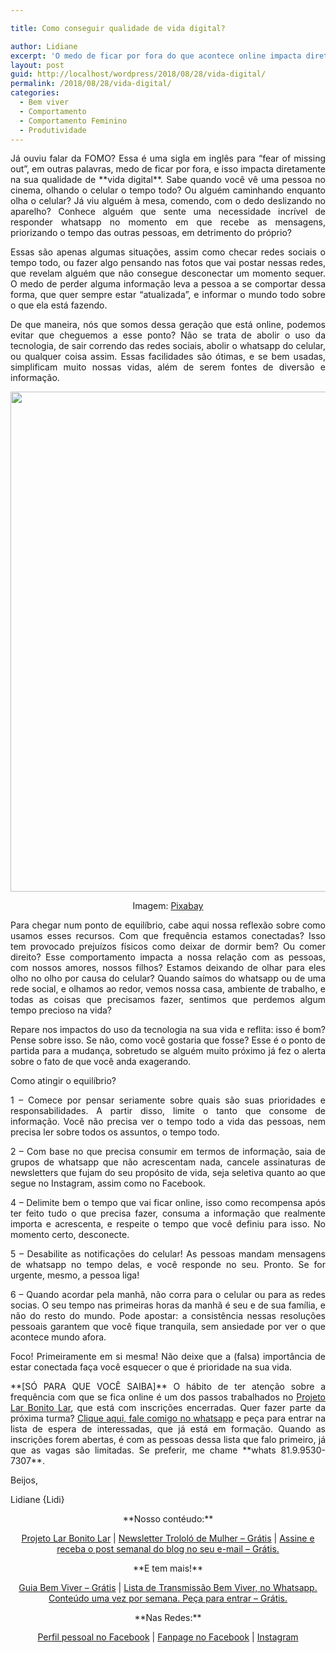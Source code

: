 ```yaml
---

title: Como conseguir qualidade de vida digital?

author: Lidiane
excerpt: 'O medo de ficar por fora do que acontece online impacta diretamente na sua qualidade de vida digital.  Como atingir o equilíbrio? Descubra, neste post.'
layout: post
guid: http://localhost/wordpress/2018/08/28/vida-digital/
permalink: /2018/08/28/vida-digital/
categories:
  - Bem viver
  - Comportamento
  - Comportamento Feminino
  - Produtividade
---
```

<p align="justify">
  Já ouviu falar da FOMO? Essa é uma sigla em inglês para “fear of missing out”, em outras palavras, medo de ficar por fora, e isso impacta diretamente na sua qualidade de **vida digital**. Sabe quando você vê uma pessoa no cinema, olhando o celular o tempo todo? Ou alguém caminhando enquanto olha o celular? Já viu alguém à mesa, comendo, com o dedo deslizando no aparelho? Conhece alguém que sente uma necessidade incrível de responder whatsapp no momento em que recebe as mensagens, priorizando o tempo das outras pessoas, em detrimento do próprio?
</p>

<p align="justify">
  Essas são apenas algumas situações, assim como checar redes sociais o tempo todo, ou fazer algo pensando nas fotos que vai postar nessas redes, que revelam alguém que não consegue desconectar um momento sequer. O medo de perder alguma informação leva a pessoa a se comportar dessa forma, que quer sempre estar “atualizada”, e informar o mundo todo sobre o que ela está fazendo.
</p>

<p align="justify">
  De que maneira, nós que somos dessa geração que está online, podemos evitar que cheguemos a esse ponto? Não se trata de abolir o uso da tecnologia, de sair correndo das redes sociais, abolir o whatsapp do celular, ou qualquer coisa assim. Essas facilidades são ótimas, e se bem usadas, simplificam muito nossas vidas, além de serem fontes de diversão e informação.
</p>

<p align="center">
  <img class="alignnone size-full wp-image-14690" src="http://www.trololodemulher.com.br/blog/wp-content/uploads/2018/08/VIDA-DIGITAL-VIDA-ONLINE-GESTAO-DO-TEMPO-ORGANIZACAO-PESSOAL-PRODUTIVIDADE-BEM-VIVER-BLOG.jpg" alt="" width="800" height="800" />
</p>

<p align="center">
  Imagem: <a href="https://pixabay.com/" target="_blank" rel="noopener">Pixabay</a>
</p>

<p align="justify">
  Para chegar num ponto de equilíbrio, cabe aqui nossa reflexão sobre como usamos esses recursos. Com que frequência estamos conectadas? Isso tem provocado prejuízos físicos como deixar de dormir bem? Ou comer direito? Esse comportamento impacta a nossa relação com as pessoas, com nossos amores, nossos filhos? Estamos deixando de olhar para eles olho no olho por causa do celular? Quando saímos do whatsapp ou de uma rede social, e olhamos ao redor, vemos nossa casa, ambiente de trabalho, e todas as coisas que precisamos fazer, sentimos que perdemos algum tempo precioso na vida?
</p>

<p align="justify">
  Repare nos impactos do uso da tecnologia na sua vida e reflita: isso é bom? Pense sobre isso. Se não, como você gostaria que fosse? Esse é o ponto de partida para a mudança, sobretudo se alguém muito próximo já fez o alerta sobre o fato de que você anda exagerando.
</p>

<p align="justify">
  Como atingir o equilíbrio?
</p>

<p align="justify">
  1 &#8211; Comece por pensar seriamente sobre quais são suas prioridades e responsabilidades. A partir disso, limite o tanto que consome de informação. Você não precisa ver o tempo todo a vida das pessoas, nem precisa ler sobre todos os assuntos, o tempo todo.
</p>

<p align="justify">
  2 &#8211; Com base no que precisa consumir em termos de informação, saia de grupos de whatsapp que não acrescentam nada, cancele assinaturas de newsletters que fujam do seu propósito de vida, seja seletiva quanto ao que segue no Instagram, assim como no Facebook.
</p>

<p align="justify">
  4 – Delimite bem o tempo que vai ficar online, isso como recompensa após ter feito tudo o que precisa fazer, consuma a informação que realmente importa e acrescenta, e respeite o tempo que você definiu para isso. No momento certo, desconecte.
</p>

<p align="justify">
  5 – Desabilite as notificações do celular! As pessoas mandam mensagens de whatsapp no tempo delas, e você responde no seu. Pronto. Se for urgente, mesmo, a pessoa liga!
</p>

<p align="justify">
  6 – Quando acordar pela manhã, não corra para o celular ou para as redes socias. O seu tempo nas primeiras horas da manhã é seu e de sua família, e não do resto do mundo. Pode apostar: a consistência nessas resoluções pessoais garantem que você fique tranquila, sem ansiedade por ver o que acontece mundo afora.
</p>

<p align="justify">
  Foco! Primeiramente em si mesma! Não deixe que a (falsa) importância de estar conectada faça você esquecer o que é prioridade na sua vida.
</p>

<p align="justify">
  **[SÓ PARA QUE VOCÊ SAIBA]** O hábito de ter atenção sobre a frequência com que se fica online é um dos passos trabalhados no <a href="http://www.trololodemulher.com.br/projeto-lar-bonito-lar/" target="_blank" rel="noopener">Projeto Lar Bonito Lar</a>, que está com inscrições encerradas. Quer fazer parte da próxima turma? <a href="https://api.whatsapp.com/send?1=pt_BR&phone=5581995307307" target="_blank" rel="noopener">Clique aqui, fale comigo no whatsapp</a> e peça para entrar na lista de espera de interessadas, que já está em formação. Quando as inscrições forem abertas, é com as pessoas dessa lista que falo primeiro, já que as vagas são limitadas. Se preferir, me chame **whats 81.9.9530-7307**.
</p>

<p align="justify">
  Beijos,
</p>

<p align="justify">
  Lidiane {Lidi}
</p>

<p align="center">
  **Nosso contéudo:**
</p>

<p align="center">
  <a href="http://www.trololodemulher.com.br/projeto-lar-bonito-lar/" target="_blank" rel="noopener">Projeto Lar Bonito Lar</a> | <a href="http://www.trololodemulher.com.br/2018/02/28/newsletter/" target="_blank" rel="noopener">Newsletter Trololó de Mulher – Grátis</a> | <a href="https://feedburner.google.com/fb/a/mailverify?uri=blogBichaFemea&loc=en_US" target="_blank" rel="noopener">Assine e receba o post semanal do blog no seu e-mail – Grátis.</a>
</p>

<p align="center">
  **E tem mais!**
</p>

<p align="center">
  <a href="http://www.trololodemulher.com.br/2018/03/09/bem-viver/" target="_blank" rel="noopener">Guia Bem Viver – Grátis</a> | <a href="https://api.whatsapp.com/send?1=pt_BR&phone=5581995307307" target="_blank" rel="noopener">Lista de Transmissão Bem Viver, no Whatsapp. Conteúdo uma vez por semana. Peça para entrar – Grátis.</a>
</p>

<p align="center">
  **Nas Redes:**
</p>

<p align="center">
  <a href="https://www.facebook.com/lidiane.vasconcelos.94" target="_blank" rel="noopener">Perfil pessoal no Facebook</a> | <a href="https://www.facebook.com/TrololoMulher/" target="_blank" rel="noopener">Fanpage no Facebook</a> | <a href="https://www.instagram.com/trololodemulher/" target="_blank" rel="noopener">Instagram</a>
</p>

<p align="justify">